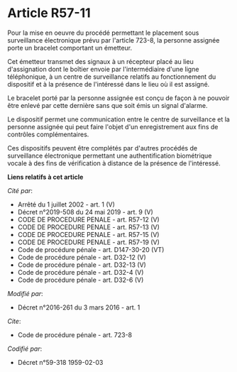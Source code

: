 # Article R57-11

Pour la mise en oeuvre du procédé permettant le placement sous surveillance électronique prévu par l'article 723-8, la
personne assignée porte un bracelet comportant un émetteur.

Cet émetteur transmet des signaux à un récepteur placé au lieu d'assignation dont le boîtier envoie par l'intermédiaire d'une
ligne téléphonique, à un centre de surveillance relatifs au fonctionnement du dispositif et à la présence de l'intéressé dans
le lieu où il est assigné.

Le bracelet porté par la personne assignée est conçu de façon à ne pouvoir être enlevé par cette dernière sans que soit émis
un signal d'alarme.

Le dispositif permet une communication entre le centre de surveillance et la personne assignée qui peut faire l'objet d'un
enregistrement aux fins de contrôles complémentaires. 

Ces dispositifs peuvent être complétés par d'autres procédés de surveillance électronique permettant une authentification
biométrique vocale à des fins de vérification à distance de la présence de l'intéressé.

**Liens relatifs à cet article**

_Cité par_:

  - Arrêté du 1 juillet 2002 - art. 1 (V)
  - Décret n°2019-508 du 24 mai 2019 - art. 9 (V)
  - CODE DE PROCEDURE PENALE - art. R57-12 (V)
  - CODE DE PROCEDURE PENALE - art. R57-13 (V)
  - CODE DE PROCEDURE PENALE - art. R57-15 (V)
  - CODE DE PROCEDURE PENALE - art. R57-19 (V)
  - Code de procédure pénale - art. D147-30-20 (VT)
  - Code de procédure pénale - art. D32-12 (V)
  - Code de procédure pénale - art. D32-13 (V)
  - Code de procédure pénale - art. D32-4 (V)
  - Code de procédure pénale - art. D32-6 (V)

_Modifié par_:

  - Décret n°2016-261 du 3 mars 2016 - art. 1

_Cite_:

  - Code de procédure pénale - art. 723-8

_Codifié par_:

  - Décret n°59-318 1959-02-03
